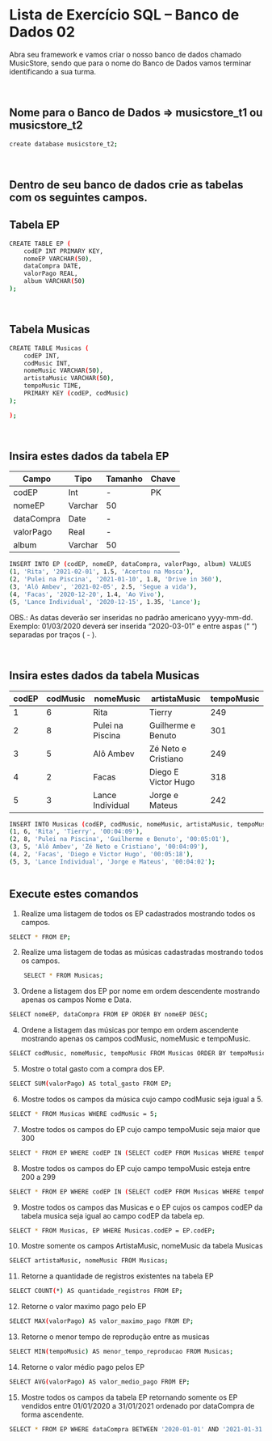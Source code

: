 # Lista de Exercício SQL – Banco de Dados 02

Abra seu framework e vamos criar o nosso banco de dados chamado MusicStore,
sendo que para o nome do Banco de Dados vamos terminar identificando a sua turma.

<br>


## Nome para o Banco de Dados => musicstore_t1 ou musicstore_t2
```bash
create database musicstore_t2;
```
<br>

## Dentro de seu banco de dados crie as tabelas com os seguintes campos.

 ## Tabela EP
```bash
CREATE TABLE EP (
    codEP INT PRIMARY KEY,
    nomeEP VARCHAR(50),
    dataCompra DATE,
    valorPago REAL,
    album VARCHAR(50)
);
```
<br>


## Tabela Musicas
```bash
CREATE TABLE Musicas (
    codEP INT,
    codMusic INT,
    nomeMusic VARCHAR(50),
    artistaMusic VARCHAR(50),
    tempoMusic TIME,
    PRIMARY KEY (codEP, codMusic)
);

);
```
<br>

## Insira estes dados da tabela EP


| Campo      | Tipo      | Tamanho | Chave |
|------------|-----------|---------|-------|
| codEP      | Int       | -       | PK    |
| nomeEP     | Varchar   | 50      |       |
| dataCompra | Date      | -       |       |
| valorPago  | Real      | -       |       |
| album      | Varchar   | 50      |       |


```bash
INSERT INTO EP (codEP, nomeEP, dataCompra, valorPago, album) VALUES
(1, 'Rita', '2021-02-01', 1.5, 'Acertou na Mosca'),
(2, 'Pulei na Piscina', '2021-01-10', 1.8, 'Drive in 360'),
(3, 'Alô Ambev', '2021-02-05', 2.5, 'Segue a vida'),
(4, 'Facas', '2020-12-20', 1.4, 'Ao Vivo'),
(5, 'Lance Individual', '2020-12-15', 1.35, 'Lance');
```
 

  OBS.: As datas deverão ser inseridas no padrão americano yyyy-mm-dd.
Exemplo: 01/03/2020 deverá ser inserida “2020-03-01” e entre aspas (“ “) separadas por
traços ( - ).




<br>

## Insira estes dados da tabela Musicas


| codEP | codMusic | nomeMusic        | artistaMusic        | tempoMusic |
|-------|----------|------------------|---------------------|------------|
| 1     | 6        | Rita             | Tierry              | 249        |
| 2     | 8        | Pulei na Piscina | Guilherme e Benuto  | 301        |
| 3     | 5        | Alô Ambev        | Zé Neto e Cristiano| 249        |
| 4     | 2        | Facas            | Diego E Victor Hugo | 318        |
| 5     | 3        | Lance Individual | Jorge e Mateus      | 242        |


```bash
INSERT INTO Musicas (codEP, codMusic, nomeMusic, artistaMusic, tempoMusic) VALUES
(1, 6, 'Rita', 'Tierry', '00:04:09'),
(2, 8, 'Pulei na Piscina', 'Guilherme e Benuto', '00:05:01'),
(3, 5, 'Alô Ambev', 'Zé Neto e Cristiano', '00:04:09'),
(4, 2, 'Facas', 'Diego e Victor Hugo', '00:05:18'),
(5, 3, 'Lance Individual', 'Jorge e Mateus', '00:04:02');

```
 

<p align="center">
 <img src="">  
</p>



## Execute estes comandos

1. Realize uma listagem de todos os EP cadastrados mostrando todos os campos.
 ```bash
SELECT * FROM EP;

```  
2. Realize uma listagem de todas as músicas cadastradas mostrando todos os campos.

```bash
    SELECT * FROM Musicas;
```

3. Ordene a listagem dos EP por nome em ordem descendente mostrando apenas os campos
Nome e Data.

```bash
SELECT nomeEP, dataCompra FROM EP ORDER BY nomeEP DESC;
```
4. Ordene a listagem das músicas por tempo em ordem ascendente mostrando apenas os
campos codMusic, nomeMusic e tempoMusic.
```bash
SELECT codMusic, nomeMusic, tempoMusic FROM Musicas ORDER BY tempoMusic ASC;

```
5. Mostre o total gasto com a compra dos EP.
  ```bash
SELECT SUM(valorPago) AS total_gasto FROM EP;

```
6. Mostre todos os campos da música cujo campo codMusic seja igual a 5.
```bash
SELECT * FROM Musicas WHERE codMusic = 5;
```
7. Mostre todos os campos do EP cujo campo tempoMusic seja maior que 300
  ```bash
SELECT * FROM EP WHERE codEP IN (SELECT codEP FROM Musicas WHERE tempoMusic > '00:05:00');

```
8. Mostre todos os campos do EP cujo campo tempoMusic esteja entre 200 a 299
  ```bash
SELECT * FROM EP WHERE codEP IN (SELECT codEP FROM Musicas WHERE tempoMusic BETWEEN '00:03:20' AND '00:04:59');

```
9. Mostre todos os campos das Musicas e o EP cujos os campos codEP da tabela musica seja
igual ao campo codEP da tabela ep.
```bash
SELECT * FROM Musicas, EP WHERE Musicas.codEP = EP.codEP;

```
10. Mostre somente os campos ArtistaMusic, nomeMusic da tabela Musicas
  ```bash
SELECT artistaMusic, nomeMusic FROM Musicas;

```
11. Retorne a quantidade de registros existentes na tabela EP
  ```bash
SELECT COUNT(*) AS quantidade_registros FROM EP;

```
12. Retorne o valor maximo pago pelo EP

  ```bash
SELECT MAX(valorPago) AS valor_maximo_pago FROM EP;

```
13. Retorne o menor tempo de reprodução entre as musicas
```bash
SELECT MIN(tempoMusic) AS menor_tempo_reproducao FROM Musicas;
```
14. Retorne o valor médio pago pelos EP
```bash
SELECT AVG(valorPago) AS valor_medio_pago FROM EP;

```
15. Mostre todos os campos da tabela EP retornando somente os EP vendidos entre 01/01/2020
a 31/01/2021 ordenado por dataCompra de forma ascendente.

```bash
SELECT * FROM EP WHERE dataCompra BETWEEN '2020-01-01' AND '2021-01-31' ORDER BY dataCompra ASC;

```

